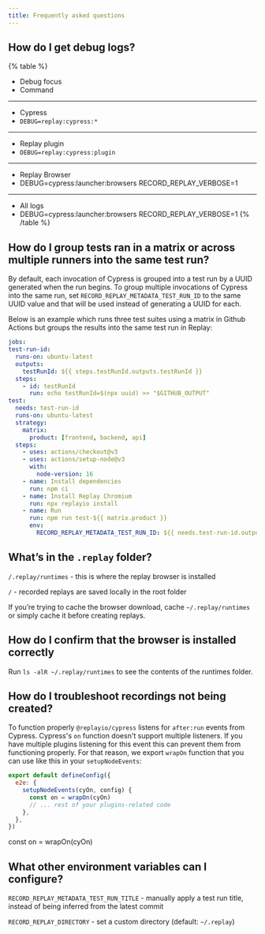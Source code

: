 ```yaml
---
title: Frequently asked questions
---
```


## How do I get debug logs?

{% table %}

- Debug focus
- Command

---

- Cypress
- `DEBUG=replay:cypress:*`

---

- Replay plugin
- `DEBUG=replay:cypress:plugin`

---

- Replay Browser
- DEBUG=cypress:launcher:browsers RECORD_REPLAY_VERBOSE=1

---

- All logs
- DEBUG=cypress:launcher:browsers RECORD_REPLAY_VERBOSE=1
{% /table %}

## How do I group tests ran in a matrix or across multiple runners into the same test run?

By default, each invocation of Cypress is grouped into a test run by a UUID generated when the run begins. To group multiple invocations of Cypress into the same run, set `RECORD_REPLAY_METADATA_TEST_RUN_ID` to the same UUID value and that will be used instead of generating a UUID for each.

Below is an example which runs three test suites using a matrix in Github Actions but groups the results into the same test run in Replay:

```yaml {% fileName=".github/workflows/e2e.yml" %}
jobs:
test-run-id:
  runs-on: ubuntu-latest
  outputs:
    testRunId: ${{ steps.testRunId.outputs.testRunId }}
  steps:
    - id: testRunId
      run: echo testRunId=$(npx uuid) >> "$GITHUB_OUTPUT"
test:
  needs: test-run-id
  runs-on: ubuntu-latest
  strategy:
    matrix:
      product: [frontend, backend, api]
  steps:
    - uses: actions/checkout@v3
    - uses: actions/setup-node@v3
      with:
        node-version: 16
    - name: Install dependencies
      run: npm ci
    - name: Install Replay Chromium
      run: npx replayio install
    - name: Run
      run: npm run test-${{ matrix.product }}
      env:
        RECORD_REPLAY_METADATA_TEST_RUN_ID: ${{ needs.test-run-id.outputs.testRunId }}
```

## What’s in the `.replay` folder?

`/.replay/runtimes` - this is where the replay browser is installed

`/` - recorded replays are saved locally in the root folder

If you’re trying to cache the browser download, cache `~/.replay/runtimes` or simply cache it before creating replays.

## How do I confirm that the browser is installed correctly

Run `ls -alR ~/.replay/runtimes` to see the contents of the runtimes folder.

## How do I troubleshoot recordings not being created?

To function properly `@replayio/cypress` listens for `after:run` events from Cypress. Cypress's `on` function doesn't support multiple listeners. If you have multiple plugins listening for this event this can prevent them from functioning properly. For that reason, we export `wrapOn` function that you can use like this in your `setupNodeEvents`:

```js
export default defineConfig({
  e2e: {
    setupNodeEvents(cyOn, config) {
      const on = wrapOn(cyOn)
      // ... rest of your plugins-related code
    },
  },
})
```

const on = wrapOn(cyOn)

## What other environment variables can I configure?

`RECORD_REPLAY_METADATA_TEST_RUN_TITLE` - manually apply a test run title, instead of being inferred from the latest commit

`RECORD_REPLAY_DIRECTORY` - set a custom directory (default: `~/.replay`)
